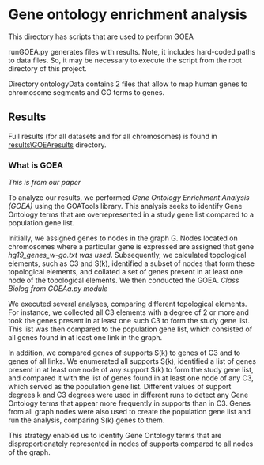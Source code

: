 # Gene ontology enrichment analysis
This directory has scripts that are used to perform GOEA

runGOEA.py generates files with results. Note, it includes hard-coded paths to data files. So, it may be necessary to execute the script from the root directory of this project.

Directory ontologyData contains 2 files that allow to map human genes to chromosome segments and GO terms to genes.

## Results
Full results (for all datasets and for all chromosomes) is found in [results\GOEAresults](../results/GOEAresults/) directory.

### What is GOEA
*This is from our paper*

To analyze our results, we performed *Gene Ontology Enrichment Analysis (GOEA)* using the GOATools library. This analysis seeks to identify Gene Ontology terms that are overrepresented in a study gene list compared to a population gene list.

Initially, we assigned genes to nodes in the graph G. Nodes located on chromosomes where a particular gene is expressed are assigned that gene *hg19_genes_w-go.txt was used*. Subsequently, we calculated topological elements, such as C3 and S(k), identified a subset of nodes that form these topological elements, and collated a set of genes present in at least one node of the topological elements. We then conducted the GOEA. *Class Biolog from GOEAa.py module*

We executed several analyses, comparing different topological elements. For instance, we collected all C3 elements with a degree of 2 or more and took the genes present in at least one such C3 to form the study gene list. This list was then compared to the population gene list, which consisted of all genes found in at least one link in the graph.

In addition, we compared genes of supports S(k) to genes of C3 and to genes of all links. We enumerated all supports S(k), identified a list of genes present in at least one node of any support S(k) to form the study gene list, and compared it with the list of genes found in at least one node of any C3, which served as the population gene list. Different values of support degrees k and C3 degrees were used in different runs to detect any Gene Ontology terms that appear more frequently in supports than in C3. Genes from all graph nodes were also used to create the population gene list and run the analysis, comparing S(k) genes to them.

This strategy enabled us to identify Gene Ontology terms that are disproportionately represented in nodes of supports compared to all nodes of the graph.

